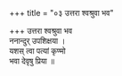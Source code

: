 +++
title = "०३ उत्तरा श्वश्रुवा भव"

+++
उत्तरा श्वश्रुवा भव  
ननान्दुर् उपशिक्षया ।  
यशस् त्वा पत्यां कृण्मो  
भवा देवृषु प्रिया ॥